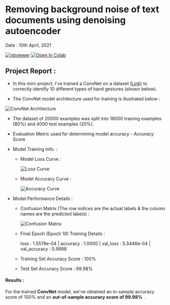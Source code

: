 # Removing background noise of text documents using denoising autoencoder

Date : 10th April, 2021

[![nbviewer](https://img.shields.io/badge/render-nbviewer-orange.svg)](https://nbviewer.jupyter.org/github/anubhabdaserrr/document-denoising-autoencoder/blob/main/doument_denoising_autoenc_nb.ipynb)
[![Open In Colab](https://colab.research.google.com/assets/colab-badge.svg)](https://colab.research.google.com/github/anubhabdaserrr/document-denoising-autoencoder/blob/main/doument_denoising_autoenc_nb.ipynb)

## Project Report :

* In this mini-project, I've trained a ConvNet on a dataset [(Link)](https://www.kaggle.com/gti-upm/leapgestrecog) to correctly identify 10 different types of hand gestures (shown below).




* The ConvNet model architecture used for training is illustrated below : 

![ConvNet Architecture](./misc/model1_convnet.png)

* The dataset of 20000 examples was split into 16000 training examples (80%) and 4000 test examples (20%).
* Evaluation Metric used for determining model accuracy - Accuracy Score
* Model Training Info. :
   * Model Loss Curve :
        
      ![Loss Curve](./misc/model_loss_curve.png)

   * Model Accuracy Curve :
    
      ![Accuracy Curve](./misc/model_accuracy_curve.png)

* Model Performance Details :
    * Confusion Matrix (The row indices are the actual labels & the column names are the predicted labels) :
    
      ![Confusion Matrix](./misc/confusion_matrix_cnn.png)

    * Final Epoch (Epoch 10) Training Details :
    
        loss : 1.5578e-04 | accuracy : 1.0000 | val_loss : 5.3446e-04 | val_accuracy : 0.9998
    * Training Set Accuracy Score : 100%
    * Test Set Accuracy Score : 99.98%
#### Results :
For the trained **ConvNet** model, we've obtained an in-sample accuracy score of 100% and an **out-of-sample accuracy score of 99.98%** .
